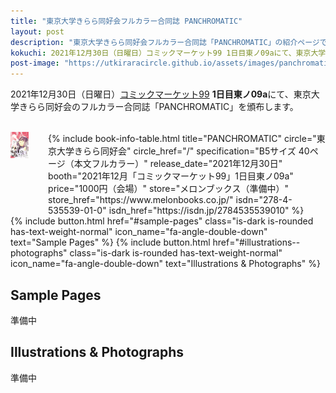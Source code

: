 ```yaml
---
title: "東京大学きらら同好会フルカラー合同誌 PANCHROMATIC"
layout: post
description: "東京大学きらら同好会フルカラー合同誌「PANCHROMATIC」の紹介ページです。"
kokuchi: 2021年12月30日（日曜日）コミックマーケット99 1日目東ノ09aにて、東京大学きらら同好会のフルカラー合同誌「PANCHROMATIC」を頒布します。
post-image: "https://utkiraracircle.github.io/assets/images/panchromatic/main.jpg"
---
```


2021年12月30日（日曜日）[コミックマーケット99](https://www.comiket.co.jp/info-a/C99A/C99ANotice2.html) **1日目東ノ09a**にて、東京大学きらら同好会のフルカラー合同誌「PANCHROMATIC」を頒布します。

<br>
<div class="columns is-centered is-multiline">
    <div class="column is-one-fifth-desktop is-one-third-tablet">
        <a href="/assets/images/panchromatic/cover.jpg" data-lightbox="cover">
            <img src="/assets/images/panchromatic/cover.jpg" alt="PANCHROMATIC 表紙" style="width: 75%; max-width: 250px">
        </a>
    </div>
    <div class="column is-half">
        {% include book-info-table.html
           title="PANCHROMATIC"
           circle="東京大学きらら同好会"
           circle_href="/"
           specification="B5サイズ 40ページ（本文フルカラー）"
           release_date="2021年12月30日"
           booth="2021年12月「コミックマーケット99」1日目東ノ09a"
           price="1000円（会場）"
           store="メロンブックス（準備中）"
           store_href="https://www.melonbooks.co.jp/"
           isdn="278-4-535539-01-0"
           isdn_href="https://isdn.jp/2784535539010" %}
    </div>
</div>

<div class="columns is-centered is-multiline">
    {% include button.html
       href="#sample-pages"
       class="is-dark is-rounded has-text-weight-normal"
       icon_name="fa-angle-double-down"
       text="Sample Pages" %}
    {% include button.html
       href="#illustrations--photographs"
       class="is-dark is-rounded has-text-weight-normal"
       icon_name="fa-angle-double-down"
       text="Illustrations & Photographs" %}
    <!-- {% include button.html
       href="https://www.melonbooks.co.jp/detail/detail.php?product_id=1123015"
       blank=true
       class="is-melon is-rounded has-text-weight-normal"
       icon_name="fa-external-link-alt"
       text="メロンブックス" %} -->
</div>

<!-- ## 正誤表 -->

## Sample Pages
準備中

## Illustrations & Photographs
準備中
